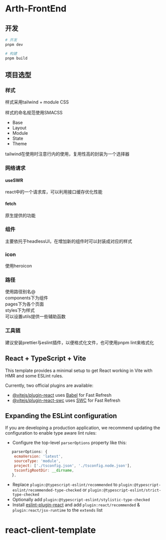 # Arth-FrontEnd

## 开发

```bash
# 开发
pnpm dev

# 构建
pnpm build
```

## 项目选型

### 样式

样式采用tailwind + module CSS

样式的命名规范使用SMACSS

* Base
* Layout
* Module
* State
* Theme

tailwind在使用时注意行内的使用，复用性高的封装为一个选择器

### 网络请求

#### useSWR

react中的一个请求库，可以利用接口缓存优化性能

#### fetch

原生提供的功能

### 组件

主要依托于headlessUI，在增加新的组件时可以封装成对应的样式

### icon

使用heroicon

### 路径

使用路径别名@  
components下为组件  
pages下为各个页面  
styles下为样式  
可以设置utils提供一些辅助函数  

### 工具链

建议安装prettier与eslint插件，以便格式化文件，也可使用pnpm lint来格式化

## React + TypeScript + Vite

This template provides a minimal setup to get React working in Vite with HMR and some ESLint rules.

Currently, two official plugins are available:

* [@vitejs/plugin-react](https://github.com/vitejs/vite-plugin-react/blob/main/packages/plugin-react/README.md) uses [Babel](https://babeljs.io/) for Fast Refresh
* [@vitejs/plugin-react-swc](https://github.com/vitejs/vite-plugin-react-swc) uses [SWC](https://swc.rs/) for Fast Refresh

## Expanding the ESLint configuration

If you are developing a production application, we recommend updating the configuration to enable type aware lint rules:

* Configure the top-level `parserOptions` property like this:

```js
   parserOptions: {
    ecmaVersion: 'latest',
    sourceType: 'module',
    project: ['./tsconfig.json', './tsconfig.node.json'],
    tsconfigRootDir: __dirname,
   },
```

* Replace `plugin:@typescript-eslint/recommended` to `plugin:@typescript-eslint/recommended-type-checked` or `plugin:@typescript-eslint/strict-type-checked`
* Optionally add `plugin:@typescript-eslint/stylistic-type-checked`
* Install [eslint-plugin-react](https://github.com/jsx-eslint/eslint-plugin-react) and add `plugin:react/recommended` & `plugin:react/jsx-runtime` to the `extends` list  
# react-client-template
